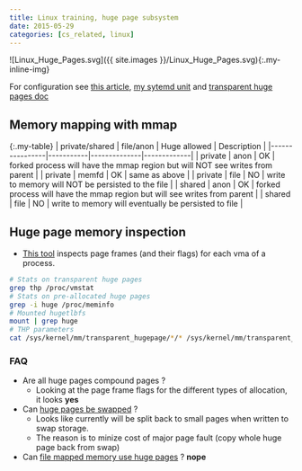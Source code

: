 ```yaml
---
title: Linux training, huge page subsystem
date: 2015-05-29
categories: [cs_related, linux]
---
```


![Linux_Huge_Pages.svg]({{ site.images }}/Linux_Huge_Pages.svg){:.my-inline-img}

For configuration see [this article][0], [my sytemd unit][2] and [transparent huge pages doc][1]

## Memory mapping with mmap

{:.my-table}
| private/shared | file/anon | Huge allowed | Description |
|----------------|-----------|--------------|-------------|
| private | anon | OK | forked process will have the mmap region but will NOT see writes from parent |
| private | memfd | OK | same as above |
| private | file | NO | write to memory will NOT be persisted to the file |
| shared | anon | OK | forked process will have the mmap region but will see writes from parent |
| shared | file | NO | write to memory will eventually be persisted to file |

## Huge page memory inspection

* [This tool][5] inspects page frames (and their flags) for each vma of a process.

```sh
# Stats on transparent huge pages
grep thp /proc/vmstat
# Stats on pre-allocated huge pages
grep -i huge /proc/meminfo
# Mounted hugetlbfs
mount | grep huge
# THP parameters
cat /sys/kernel/mm/transparent_hugepage/*/* /sys/kernel/mm/transparent_hugepage/*
```

### FAQ

* Are all huge pages compound pages ? 
  * Looking at the page frame flags for the different types of allocation, it looks **yes**
* Can [huge pages be swapped][3] ?
  * Looks like currently will be split back to small pages when written to swap storage.
  * The reason is to minize cost of major page fault (copy whole huge page back from swap)
* Can [file mapped memory use huge pages][4] ? **nope**

[0]:https://lwn.net/Articles/374424/
[1]:https://www.kernel.org/doc/Documentation/vm/transhuge.txt
[2]:https://github.com/candide-guevara/handy-scripts-for-work/blob/master/configuration/shell_tools/huge_pages.service
[3]:https://lwn.net/Articles/758677/
[4]:https://lwn.net/Articles/789159/
[5]:https://github.com/candide-guevara/misc_labs/blob/master/hugepages/check_compound_pages.py
